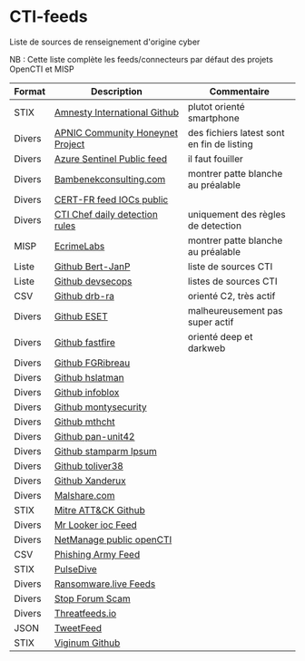 # CTI-feeds
Liste de sources de renseignement d'origine cyber

NB : Cette liste complète les feeds/connecteurs par défaut des projets OpenCTI et MISP

| Format |Description                                                                       |Commentaire
|--------|----------------------------------------------------------------------------------|--------------------
|STIX    |[Amnesty International Github](https://github.com/AmnestyTech/investigations) | plutot orienté smartphone |
|Divers  |[APNIC Community Honeynet Project](https://feeds.honeynet.asia) | des fichiers latest sont en fin de listing |
|Divers  |[Azure Sentinel Public feed](https://github.com/Azure/Azure-Sentinel) | il faut fouiller |
|Divers  |[Bambenekconsulting.com](https://osint.bambenekconsulting.com) | montrer patte blanche au préalable |
|Divers  |[CERT-FR feed IOCs public](https://www.cert.ssi.gouv.fr/ioc/) | |
|Divers  |[CTI Chef daily detection rules](https://dispatch.ctichef.com/feeds) | uniquement des règles de detection |
|MISP    |[EcrimeLabs](https://ecrimelabs.net) | montrer patte blanche au préalable |
|Liste   |[Github Bert-JanP](https://github.com/Bert-JanP/Open-Source-Threat-Intel-Feeds) | liste de sources CTI |
|Liste   |[Github devsecops](https://github.com/devsecops/awesome-devsecops) | listes de sources CTI |
|CSV     |[Github drb-ra](https://github.com/drb-ra/C2IntelFeeds) | orienté C2, très actif |
|Divers  |[Github ESET](https://github.com/eset/malware-ioc/tree/master)| malheureusement pas super actif |
|Divers  |[Github fastfire](https://github.com/fastfire/deepdarkCTI) | orienté deep et darkweb |
|Divers  |[Github FGRibreau](https://github.com/FGRibreau/mailchecker/blob/master/list.txt) | |
|Divers  |[Github hslatman](https://github.com/hslatman/awesome-threat-intelligence) | |
|Divers  |[Github infoblox](https://github.com/infobloxopen/threat-intelligence/) | |
|Divers  |[Github montysecurity](https://github.com/montysecurity) | |
|Divers  |[Github mthcht](https://github.com/mthcht) | |
|Divers  |[Github pan-unit42](https://github.com/pan-unit42/) | |
|Divers  |[Github stamparm Ipsum](https://github.com/stamparm/Ipsum) | |
|Divers  |[Github toliver38](https://github.com/stars/toliver38/lists/detection-content) | |
|Divers  |[Github Xanderux](https://github.com/Xanderux/C2watcher) | |
|Divers  |[Malshare.com](https://malshare.com/) | |
|STIX    |[Mitre ATT&CK Github ](https://github.com/mitre-attack/attack-stix-data/) | |
|Divers  |[Mr Looker ioc Feed](https://iocfeed.mrlooquer.com/) | |
|Divers  |[NetManage public openCTI](https://opencti.netmanageit.com/dashboard) | |
|CSV     |[Phishing Army Feed](https://phishing.army) | |
|STIX    |[PulseDive](https://pulsedive.com) | |
|Divers  |[Ransomware.live Feeds](https://www.ransomware.live/api) | |
|Divers  |[Stop Forum Scam](https://www.stopforumspam.com/downloads) | |
|Divers  |[Threatfeeds.io](https://threatfeeds.io) | |
|JSON    |[TweetFeed](https://tweetfeed.live) | |
|STIX    |[Viginum Github ](https://github.com/VIGINUM-FR/Rapports-Techniques) | |
